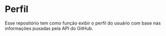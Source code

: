 # Perfil
Esse repositório tem como função exibir o perfil do usuário com base nas informações puxadas pela API do GitHub.
